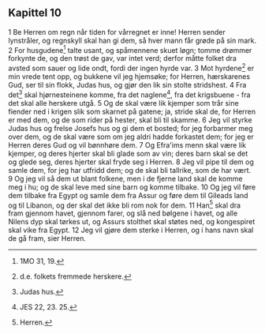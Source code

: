 ## Kapittel 10

1 Be Herren om regn når tiden for vårregnet er inne! Herren sender lynstråler, og regnskyll skal han gi dem, så hver mann får grøde på sin mark.
2 For husgudene[^1] talte usant, og spåmennene skuet løgn; tomme drømmer forkynte de, og den trøst de gav, var intet verd; derfor måtte folket dra avsted som sauer og lide ondt, fordi der ingen hyrde var.
3 Mot hyrdene[^2] er min vrede tent opp, og bukkene vil jeg hjemsøke; for Herren, hærskarenes Gud, ser til sin flokk, Judas hus, og gjør den lik sin stolte stridshest.
4 Fra det[^3] skal hjørnesteinene komme, fra det naglene[^4], fra det krigsbuene - fra det skal alle herskere utgå.
5 Og de skal være lik kjemper som trår sine fiender ned i krigen slik som skarnet på gatene; ja, stride skal de, for Herren er med dem, og de som rider på hester, skal bli til skamme.
6 Jeg vil styrke Judas hus og frelse Josefs hus og gi dem et bosted; for jeg forbarmer meg over dem, og de skal være som om jeg aldri hadde forkastet dem; for jeg er Herren deres Gud og vil bønnhøre dem.
7 Og Efra'ims menn skal være lik kjemper, og deres hjerter skal bli glade som av vin; deres barn skal se det og glede seg, deres hjerter skal fryde seg i Herren.
8 Jeg vil pipe til dem og samle dem, for jeg har utfridd dem; og de skal bli tallrike, som de har vært.
9 Og jeg vil så dem ut blant folkene, men i de fjerne land skal de komme meg i hu; og de skal leve med sine barn og komme tilbake.
10 Og jeg vil føre dem tilbake fra Egypt og samle dem fra Assur og føre dem til Gileads land og til Libanon, og der skal det ikke bli rom nok for dem.
11 Han[^5] skal dra fram gjennom havet, gjennom farer, og slå ned bølgene i havet, og alle Nilens dyp skal tørkes ut, og Assurs stolthet skal støtes ned, og kongespiret skal vike fra Egypt.
12 Jeg vil gjøre dem sterke i Herren, og i hans navn skal de gå fram, sier Herren.

[^1]:  1MO 31, 19.
[^2]:  d.e. folkets fremmede herskere.
[^3]:  Judas hus.
[^4]:  JES 22, 23. 25.
[^5]:  Herren.

